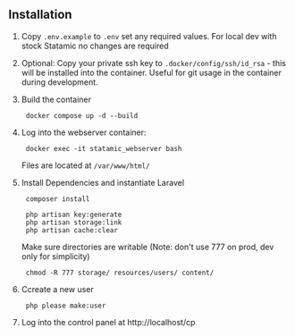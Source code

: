 ## Installation

1. Copy `.env.example` to `.env` set any required values.  For local dev with stock Statamic no changes are required

2. Optional: Copy your private ssh key to `.docker/config/ssh/id_rsa` - this will be installed into the container.  Useful for git usage in the container during development.

3. Build the container

        docker compose up -d --build

4. Log into the webserver container:

        docker exec -it statamic_webserver bash

    Files are located at `/var/www/html/`

5. Install Dependencies and instantiate Laravel

        composer install

        php artisan key:generate
        php artisan storage:link
        php artisan cache:clear

    Make sure directories are writable (Note: don't use 777 on prod, dev only for simplicity)

        chmod -R 777 storage/ resources/users/ content/

6. Ccreate a new user

        php please make:user

7. Log into the control panel at http://localhost/cp
